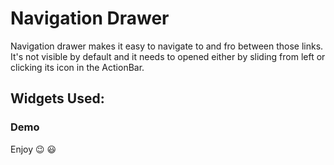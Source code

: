 # Navigation Drawer 

Navigation drawer makes it easy to navigate to and fro between those links. It's not visible by default and it needs to opened either by sliding from left or clicking its icon in the ActionBar.

## Widgets Used:


### Demo 




  
Enjoy :wink: :smiley:

